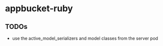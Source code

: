 # appbucket-ruby

## TODOs

* use the active_model_serializers and model classes from the server pod
